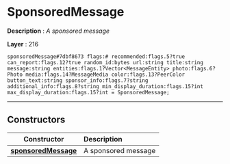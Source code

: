 # SponsoredMessage

**Description** : *A sponsored message*

**Layer** : 216

```tl
sponsoredMessage#7dbf8673 flags:# recommended:flags.5?true can_report:flags.12?true random_id:bytes url:string title:string message:string entities:flags.1?Vector<MessageEntity> photo:flags.6?Photo media:flags.14?MessageMedia color:flags.13?PeerColor button_text:string sponsor_info:flags.7?string additional_info:flags.8?string min_display_duration:flags.15?int max_display_duration:flags.15?int = SponsoredMessage;
```

---

## Constructors

| Constructor | Description |
| :---: | :--- |
| [**sponsoredMessage**](constructor/sponsoredMessage) | A sponsored message |